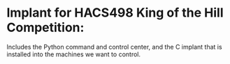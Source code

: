 # Implant for HACS498 King of the Hill Competition:

Includes the Python command and control center, and the C implant that is installed into the machines we want to control.
